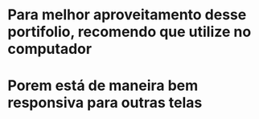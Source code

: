 # Para melhor aproveitamento desse portifolio, recomendo que utilize no computador

# Porem está de maneira bem responsiva para outras telas





     